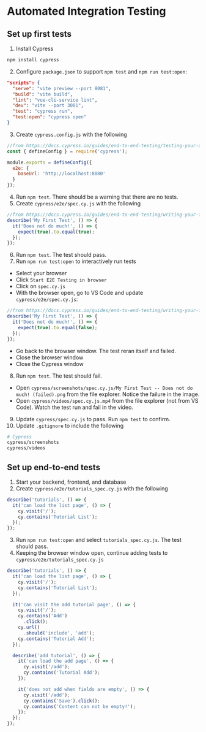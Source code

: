 # Automated Integration Testing


## Set up first tests

1. Install Cypress
```bash
npm install cypress
```
2. Configure `package.json` to support `npm test` and `npm run test:open`:
```json
"scripts": {
  "serve": "vite preview --port 8081",
  "build": "vite build",
  "lint": "vue-cli-service lint",
  "dev": "vite --port 3001",
  "test": "cypress run",
  "test:open": "cypress open"
}
```
3. Create `cypress.config.js` with the following
```js
//from https://docs.cypress.io/guides/end-to-end-testing/testing-your-app#Step-3-Configure-Cypress
const { defineConfig } = require('cypress');

module.exports = defineConfig({
  e2e: {
    baseUrl: 'http://localhost:8080'
  }
});
```
4. Run `npm test`. There should be a warning that there are no tests.
5. Create `cypress/e2e/spec.cy.js` with the following
```js
//from https://docs.cypress.io/guides/end-to-end-testing/writing-your-first-end-to-end-test#Write-your-first-test
describe('My First Test', () => {
  it('Does not do much!', () => {
    expect(true).to.equal(true);
  });
});
```
6. Run `npm test`. The test should pass.
7. Run `npm run test:open` to interactively run tests
- Select your browser
- Click `Start E2E Testing in browser`
- Click on `spec.cy.js`
- With the browser open, go to VS Code and update `cypress/e2e/spec.cy.js`:
```js
//from https://docs.cypress.io/guides/end-to-end-testing/writing-your-first-end-to-end-test#Write-your-first-test
describe('My First Test', () => {
  it('Does not do much!', () => {
    expect(true).to.equal(false);
  });
});
```
- Go back to the browser window. The test reran itself and failed.
- Close the browser window
- Close the Cypress window
8. Run `npm test`. The test should fail.
- Open `cypress/screenshots/spec.cy.js/My First Test -- Does not do much! (failed).png` from the file explorer. Notice the failure in the image.
- Open `cypress/videos/spec.cy.js.mp4` from the file explorer (not from VS Code). Watch the test run and fail in the video.
9. Update `cypress/spec.cy.js` to pass. Run `npm test` to confirm.
10. Update `.gitignore` to include the following
```bash
# Cypress
cypress/screenshots
cypress/videos
```

## Set up end-to-end tests
1. Start your backend, frontend, and database
2. Create `cypress/e2e/tutorials_spec.cy.js` with the following
```js
describe('tutorials', () => {
  it('can load the list page', () => {
    cy.visit('/');
    cy.contains('Tutorial List');
  });
});
```
3. Run `npm run test:open` and select `tutorials_spec.cy.js`. The test should pass.
4. Keeping the browser window open, continue adding tests to `cypress/e2e/tutorials_spec.cy.js`
```js
describe('tutorials', () => {
  it('can load the list page', () => {
    cy.visit('/');
    cy.contains('Tutorial List');
  });

  it('can visit the add tutorial page', () => {
    cy.visit('/');
    cy.contains('Add')
      .click();
    cy.url()
      .should('include', 'add');
    cy.contains('Tutorial Add');
  });

  describe('add tutorial', () => {
    it('can load the add page', () => {
      cy.visit('/add');
      cy.contains('Tutorial Add');
    });

    it('does not add when fields are empty', () => {
      cy.visit('/add');
      cy.contains('Save').click();
      cy.contains('Content can not be empty!');
    });
  });
});
```

